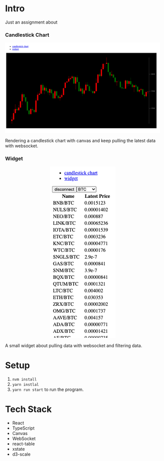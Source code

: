 # Intro

Just an assignment about

### Candlestick Chart

<p align="center">
  <img src="https://github.com/zushenyan/candlestick/blob/main/img/candlestick.png">
</p>

Rendering a candlestick chart with canvas and keep pulling the latest data with websocket.

### Widget

<p align="center">
  <img src="https://github.com/zushenyan/candlestick/blob/main/img/widget.png">
</p>

A small widget about pulling data with websocket and filtering data.

# Setup

1. `nvm install`
2. `yarn instlal`
3. `yarn run start` to run the program.

# Tech Stack

- React
- TypeScript
- Canvas
- WebSocket
- react-table
- xstate
- d3-scale
